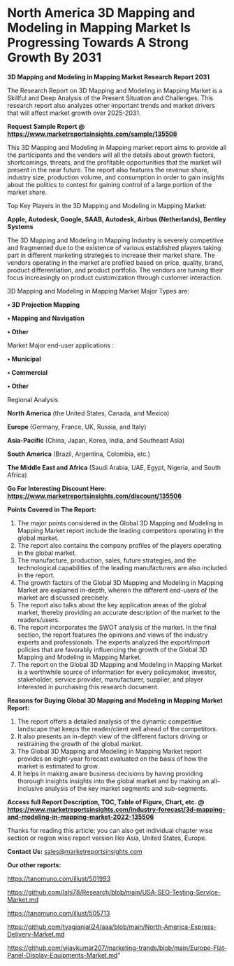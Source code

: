 # North America 3D Mapping and Modeling in Mapping Market Is Progressing Towards A Strong Growth By 2031

<strong>3D Mapping and Modeling in Mapping Market Research Report 2031</strong>

The Research Report on 3D Mapping and Modeling in Mapping Market is a Skillful and Deep Analysis of the Present Situation and Challenges. This research report also analyzes other important trends and market drivers that will affect market growth over 2025-2031.

<strong>Request Sample Report @ <a href=https://www.marketreportsinsights.com/sample/135506>https://www.marketreportsinsights.com/sample/135506</a></strong>

This 3D Mapping and Modeling in Mapping market report aims to provide all the participants and the vendors will all the details about growth factors, shortcomings, threats, and the profitable opportunities that the market will present in the near future. The report also features the revenue share, industry size, production volume, and consumption in order to gain insights about the politics to contest for gaining control of a large portion of the market share.

Top Key Players in the 3D Mapping and Modeling in Mapping Market:

<strong>Apple, Autodesk, Google, SAAB, Autodesk, Airbus (Netherlands), Bentley Systems</strong>

The 3D Mapping and Modeling in Mapping Industry is severely competitive and fragmented due to the existence of various established players taking part in different marketing strategies to increase their market share. The vendors operating in the market are profiled based on price, quality, brand, product differentiation, and product portfolio. The vendors are turning their focus increasingly on product customization through customer interaction.

3D Mapping and Modeling in Mapping Market Major Types are:

<strong>• 3D Projection Mapping

• Mapping and Navigation

• Other</strong>

Market Major end-user applications :

<strong>• Municipal

• Commercial

• Other</strong>

Regional Analysis

</u><strong><b>North America</b></strong> (the United States, Canada, and Mexico)

<strong><b>Europe </b></strong>(Germany, France, UK, Russia, and Italy)

<strong><b>Asia-Pacific</b></strong> (China, Japan, Korea, India, and Southeast Asia)

<strong><b>South America</b></strong> (Brazil, Argentina, Colombia, etc.)

<strong><b>The Middle East and Africa</b></strong> (Saudi Arabia, UAE, Egypt, Nigeria, and South Africa)

<strong>Go For Interesting Discount Here: <a href=https://www.marketreportsinsights.com/discount/135506>https://www.marketreportsinsights.com/discount/135506</a></strong>

<strong>Points Covered in The Report:</strong>
<ol>
  <li>The major points considered in the Global 3D Mapping and Modeling in Mapping Market report include the leading competitors operating in the global market.</li>
  <li>The report also contains the company profiles of the players operating in the global market.</li>
  <li>The manufacture, production, sales, future strategies, and the technological capabilities of the leading manufacturers are also included in the report.</li>
  <li>The growth factors of the Global 3D Mapping and Modeling in Mapping Market are explained in-depth, wherein the different end-users of the market are discussed precisely.</li>
  <li>The report also talks about the key application areas of the global market, thereby providing an accurate description of the market to the readers/users.</li>
  <li>The report incorporates the SWOT analysis of the market. In the final section, the report features the opinions and views of the industry experts and professionals. The experts analyzed the export/import policies that are favorably influencing the growth of the Global 3D Mapping and Modeling in Mapping Market.</li>
  <li>The report on the Global 3D Mapping and Modeling in Mapping Market is a worthwhile source of information for every policymaker, investor, stakeholder, service provider, manufacturer, supplier, and player interested in purchasing this research document.</li>
</ol>
<strong>Reasons for Buying Global 3D Mapping and Modeling in Mapping Market Report:</strong>

<ol>
  <li>The report offers a detailed analysis of the dynamic competitive landscape that keeps the reader/client well ahead of the competitors.</li>
  <li>It also presents an in-depth view of the different factors driving or restraining the growth of the global market.</li>
  <li>The Global 3D Mapping and Modeling in Mapping Market report provides an eight-year forecast evaluated on the basis of how the market is estimated to grow.</li>
  <li>It helps in making aware business decisions by having providing thorough insights insights into the global market and by making an all-inclusive analysis of the key market segments and sub-segments.</li>
</ol>
<strong>Access full Report Description, TOC, Table of Figure, Chart, etc. @ <a href=https://www.marketreportsinsights.com/industry-forecast/3d-mapping-and-modeling-in-mapping-market-2022-135506>https://www.marketreportsinsights.com/industry-forecast/3d-mapping-and-modeling-in-mapping-market-2022-135506</a></strong>


Thanks for reading this article; you can also get individual chapter wise section or region wise report version like Asia, United States, Europe.

<strong>Contact Us:</strong>
sales@marketreportsinsights.com

<strong>Our other reports:</strong>

<a href=https://tanomuno.com/illust/501993>https://tanomuno.com/illust/501993</a>

<a href=https://github.com/Ishi78/Research/blob/main/USA-SEO-Testing-Service-Market.md>https://github.com/Ishi78/Research/blob/main/USA-SEO-Testing-Service-Market.md</a>

<a href=https://tanomuno.com/illust/505713>https://tanomuno.com/illust/505713</a>

<a href=https://github.com/tyagianjali24/aaa/blob/main/North-America-Express-Delivery-Market.md>https://github.com/tyagianjali24/aaa/blob/main/North-America-Express-Delivery-Market.md</a>

<a href=https://github.com/vijaykumar207/marketing-trands/blob/main/Europe-Flat-Panel-Display-Equipments-Market.md>https://github.com/vijaykumar207/marketing-trands/blob/main/Europe-Flat-Panel-Display-Equipments-Market.md</a>"
